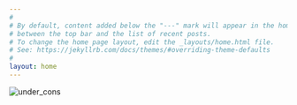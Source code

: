 ```yaml
---
#
# By default, content added below the "---" mark will appear in the home page
# between the top bar and the list of recent posts.
# To change the home page layout, edit the _layouts/home.html file.
# See: https://jekyllrb.com/docs/themes/#overriding-theme-defaults
#
layout: home
---
```

![under_cons](https://media.giphy.com/media/hvN3SkNMRSB7mZa8JL/giphy.gif)

